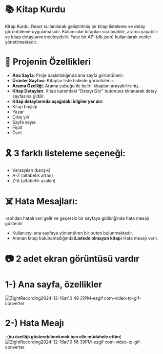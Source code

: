 # 📚 Kitap Kurdu
Kitap Kurdu, React kullanılarak geliştirilmiş bir kitap listeleme ve detay görüntüleme uygulamasıdır.
Kullanıcılar kitapları sıralayabilir, arama yapabilir ve kitap detaylarını inceleyebilir. Fake bir API (db.json) kullanılarak veriler yönetilmektedir.

# 🚀 Projenin Özellikleri

- **Ana Sayfa**: Proje başlatıldığında ana sayfa görüntülenir.
- **Ürünler Sayfası**: Kitaplar liste halinde görüntülenir.
- **Arama Özelliği**: Arama çubuğu ile belirli kitapları arayabilirsiniz.  
- **Kitap Detayları**: Kitap kartındaki "Detayı Gör" butonuna tıklanarak detay sayfasına gidilir.
- **Kitap detaylarında aşağıdaki bilgiler yer alır**:
- Kitap başlığı
- Yazar
- Çıkış yılı
- Sayfa sayısı
- Fiyat
- Özet

# 🎗️ 3 farklı listeleme seçeneği:
- Varsayılan (karışık)
- A-Z (alfabetik artan)
- Z-A (alfabetik azalan)
  
# ☠️ Hata Mesajları:
-api'dan hatalı veri gelir ve geçersiz bir sayfaya gidildiğinde hata mesajı gösterilir
- Kullanıcıyı ana sayfaya yönlendiren bir buton bulunmaktadır.
- Aranan kitap bulunamadığında(**Listede olmayan kitap**) Hata mesajı verir.

# 📷 2 adet ekran görüntüsü vardır

# 1-) Ana sayfa, özellikler
![ZightRecording2024-12-16at10 48 21PM-ezgif com-video-to-gif-converter](https://github.com/user-attachments/assets/f05c7985-15fa-4586-8a18-1bd6036baf6c)

# 2-) Hata Meajı 
-(**bu özelliği gösterebilmekmek için elle müdahele ettim**)
![ZightRecording2024-12-16at10 56 39PM-ezgif com-video-to-gif-converter](https://github.com/user-attachments/assets/ca5ac08c-42c4-45a6-bfbe-3a5985f4ef30)
